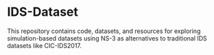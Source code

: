 # IDS-Dataset
This repository contains code, datasets, and resources for exploring simulation-based datasets using NS-3 as alternatives to traditional IDS datasets like CIC-IDS2017.
